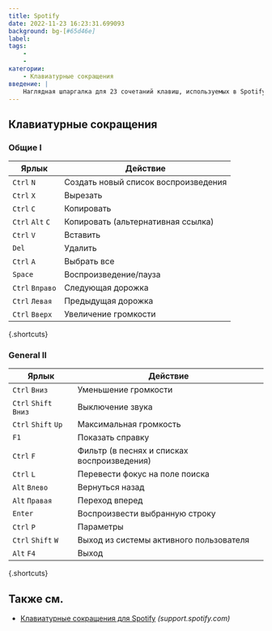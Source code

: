 ```yaml
---
title: Spotify
date: 2022-11-23 16:23:31.699093
background: bg-[#65d46e]
label:
tags:
    -
    -
категории:
    - Клавиатурные сокращения
введение: |
    Наглядная шпаргалка для 23 сочетаний клавиш, используемых в Spotify
---
```




Клавиатурные сокращения
------------------



### Общие I

Ярлык | Действие
---|---
`Ctrl` `N` | Создать новый список воспроизведения
`Ctrl` `X` | Вырезать
`Ctrl` `C` | Копировать
`Ctrl` `Alt` `C` | Копировать (альтернативная ссылка)
`Ctrl` `V` | Вставить
`Del` | Удалить
`Ctrl` `A` | Выбрать все
`Space` | Воспроизведение/пауза
`Ctrl` `Вправо` | Следующая дорожка
`Ctrl` `Левая` | Предыдущая дорожка
`Ctrl` `Вверх` | Увеличение громкости
{.shortcuts}



### General II

Ярлык | Действие
---|---
`Ctrl` `Вниз` | Уменьшение громкости
`Ctrl` `Shift` `Вниз` | Выключение звука
`Ctrl` `Shift` `Up` | Максимальная громкость
`F1` | Показать справку
`Ctrl` `F` | Фильтр (в песнях и списках воспроизведения)
`Ctrl` `L` | Перевести фокус на поле поиска
`Alt` `Влево` | Вернуться назад
`Alt` `Правая` | Переход вперед
`Enter` | Воспроизвести выбранную строку
`Ctrl` `P` | Параметры
`Ctrl` `Shift` `W` | Выход из системы активного пользователя
`Alt` `F4` | Выход
{.shortcuts}




Также см.
--------
- [Клавиатурные сокращения для Spotify](https://support.spotify.com/is/using_spotify/system_settings/keyboard-shortcuts/) _(support.spotify.com)_
